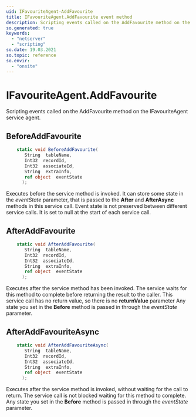 ```yaml
---
uid: IFavouriteAgent-AddFavourite
title: IFavouriteAgent.AddFavourite event method
description: Scripting events called on the AddFavourite method on the IFavouriteAgent service agent.
so.generated: true
keywords:
  - "netserver"
  - "scripting"
so.date: 19.03.2021
so.topic: reference
so.envir:
  - "onsite"
---
```

# IFavouriteAgent.AddFavourite

Scripting events called on the <see cref='M:SuperOffice.CRM.Services.IFavouriteAgent.AddFavourite'>AddFavourite</see> method on the <see cref='IFavouriteAgent'>IFavouriteAgent</see>  service agent.

## BeforeAddFavourite
```cs
    static void BeforeAddFavourite(
       String  tableName,
       Int32  recordId,
       Int32  associateId,
       String  extraInfo,
       ref object  eventState
      );
```
Executes before the service method is invoked.
It can store some state in the *eventState* parameter, that is passed to the **After** and **AfterAsync** methods in this service call.
Event state is not preserved between different service calls. It is set to null at the start of each service call.
## AfterAddFavourite
```cs
    static void AfterAddFavourite(
       String  tableName,
       Int32  recordId,
       Int32  associateId,
       String  extraInfo,
       ref object  eventState
      );
```
Executes after the service method has been invoked. The service waits for this method to complete before returning the result to the caller.
This service call has no return value, so there is no **returnValue** parameter
Any state you set in the **Before** method is passed in through the *eventState* parameter.
## AfterAddFavouriteAsync
```cs
    static void AfterAddFavouriteAsync(
       String  tableName,
       Int32  recordId,
       Int32  associateId,
       String  extraInfo,
       ref object  eventState
      );
```
Executes after the service method is invoked, without waiting for the call to return.
The service call is not blocked waiting for this method to complete.
Any state you set in the **Before** method is passed in through the *eventState* parameter.

